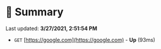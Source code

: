 # 📖 Summary
Last updated: **3/27/2021, 2:51:54 PM**

- `GET` [https://google.com](https://google.com) - **Up** (93ms)
